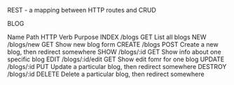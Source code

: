 REST - a mapping between HTTP routes and CRUD

BLOG

Name 		Path 				HTTP Verb 		Purpose
INDEX 		/blogs				GET				List all blogs
NEW			/blogs/new 			GET				Show new blog form
CREATE		/blogs 				POST 			Create a new blog, then redirect somewhere
SHOW		/blogs/:id 			GET 			Show info about one specific blog
EDIT		/blogs/:id/edit 	GET 			Show edit fomr for one blog
UPDATE		/blogs/:id 			PUT 			Update a particular blog, then redirect somewhere
DESTROY		/blogs/:id  		DELETE         	Delete a particular blog, then redirect somewhere